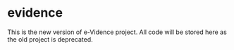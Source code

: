 # evidence
This is the new version of e-Vidence project.  All code will be stored here as the old project is deprecated.
